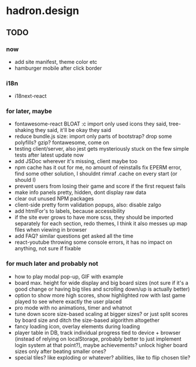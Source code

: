 # hadron.design

## TODO
### now
- add site manifest, theme color etc 
- hamburger mobile after click border

### i18n
- i18next-react

### for later, maybe
- fontawesome-react BLOAT :c import only used icons they said, tree-shaking they said, it'll be okay they said
- reduce bundle.js size: import only parts of bootstrap? drop some polyfills? gzip? fontawesome, come on
- testing client/server, also jest gets mysteriously stuck on the few simple tests after latest update now
- add JSDoc wherever it's missing, client maybe too
- npm cache has it out for me, no amount of reinstalls fix EPERM error, find some other solution, I shouldnt rimraf .cache on every start (or should I)
- prevent users from losing their game and score if the first request fails
- make info panels pretty, hidden, dont display raw data
- clear out unused NPM packages
- client-side pretty form validation popups, also: disable zalgo
- add htmlFor's to labels, because accessibility
- if the site ever grows to have more scss, they should be imported separately for each section, redo themes, I think it also messes up map files when viewing in browser
- add FAQ? similar questions get asked all the time
- react-youtube throwing some console errors, it has no impact on anything, not sure if fixable

### for much later and probably not
- how to play modal pop-up, GIF with example
- board max. height for wide display and big board sizes (not sure if it's a good change or having big tiles and scrolling down/up is actually better)
- option to show more high scores, show highlighted row with last game played to see where exactly the user placed
- pro mode with no animations, timer and whatnot
- tune down score size-based scaling at bigger sizes? or just split scores by board size and ditch the size-based algorithm altogether
- fancy loading icon, overlay elements during loading
- player table in DB, track individual progress tied to device + browser (instead of relying on localStorage, probably better to just implement login system at that point?), maybe achievements? unlock higher board sizes only after beating smaller ones?
- special tiles? like exploding or whatever? abilities, like to flip chosen tile?